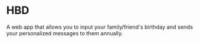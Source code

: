 # HBD
A web app that allows you to input your family/friend's birthday and sends your personalized messages to them annually.

